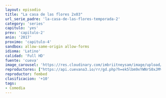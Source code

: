 ```yaml
---
layout: episodio
title: "La casa de las flores 2x03"
url_serie_padre: 'la-casa-de-las-flores-temporada-2'
category: 'series'
capitulo: 'yes'
prev: 'capitulo-2'
anio: '2017'
proximo: 'capitulo-4'
sandbox: allow-same-origin allow-forms
idioma: 'Latino'
calidad: 'Full HD'
fuente: 'cueva'
image_carousel: 'https://res.cloudinary.com/imbriitneysam/image/upload/v1546638640/casa-papel-1-poster-min.jpg'
reproductores: ["https://api.cuevana3.io/rr/gd.php?h=ek5lbm9xYWNrS0xJMVp5b21KREk0dFBLbjVkaHhkRGdrOG1jbnBpUnhhS1ZwYVNHalpxVTI1ZkttSHFscXFUQzJMS0phWWJHejZqYTBXcXJxc21hdDdTU3FadVkyUT09"]
reproductor: fembed
clasificacion: '+10'
tags:
- Comedia
---
```












